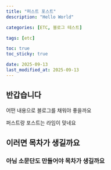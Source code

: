 ```yaml
---
title: "퍼스트 포스트"
description: "Hello World"

categories: [ETC, 블로그 테스트]

tags: [etc]

toc: true
toc_sticky: true

date: 2025-09-13
last_modified_at: 2025-09-13
---
```


## 반갑습니다

어떤 내용으로 블로그를 채워야 좋을까요

퍼스트랑 포스트는 라임이 맞네요

## 이러면 목차가 생길까요

### 아님 소문단도 만들어야 목차가 생길까요
